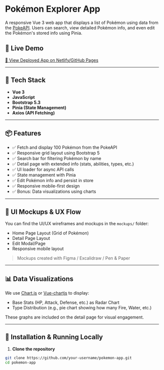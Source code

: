 # Pokémon Explorer App

A responsive Vue 3 web app that displays a list of Pokémon using data from the [PokeAPI](https://pokeapi.co/). Users can search, view detailed Pokémon info, and even edit the Pokémon's stored info using Pinia.

## 🚀 Live Demo
[🔗 View Deployed App on Netlify/GitHub Pages](https://your-live-link.com)

---

## 🧰 Tech Stack

- **Vue 3**
- **JavaScript**
- **Bootstrap 5.3**
- **Pinia (State Management)**
- **Axios (API Fetching)**

---

## 📦 Features

- ✅ Fetch and display 100 Pokémon from the PokeAPI
- ✅ Responsive grid layout using Bootstrap 5
- ✅ Search bar for filtering Pokémon by name
- ✅ Detail page with extended info (stats, abilities, types, etc.)
- ✅ UI loader for async API calls
- ✅ State management with Pinia
- ✅ Edit Pokémon info and persist in store
- ✅ Responsive mobile-first design
- ✅ Bonus: Data visualizations using charts

---

## 📸 UI Mockups & UX Flow

You can find the UI/UX wireframes and mockups in the `mockups/` folder:

- Home Page Layout (Grid of Pokémon)
- Detail Page Layout
- Edit Modal/Page
- Responsive mobile layout

> Mockups created with Figma / Excalidraw / Pen & Paper

---

## 📊 Data Visualizations

We use [Chart.js](https://www.chartjs.org/) or [Vue-chartjs](https://vue-chartjs.org/) to display:

- Base Stats (HP, Attack, Defense, etc.) as Radar Chart
- Type Distribution (e.g., pie chart showing how many Fire, Water, etc.)

These graphs are included on the detail page for visual engagement.

---

## 🔧 Installation & Running Locally

1. **Clone the repository**
```bash
git clone https://github.com/your-username/pokemon-app.git
cd pokemon-app
